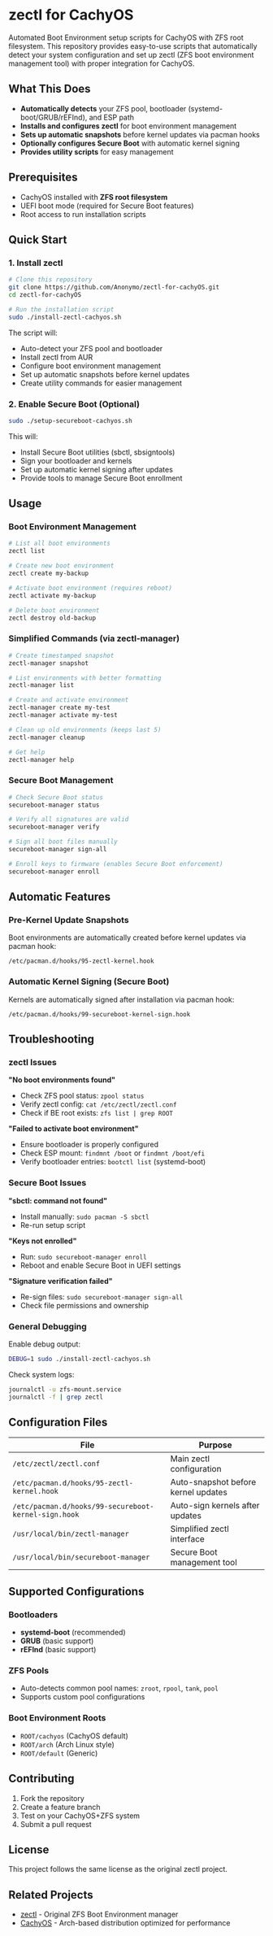 # zectl for CachyOS

Automated Boot Environment setup scripts for CachyOS with ZFS root filesystem. This repository provides easy-to-use scripts that automatically detect your system configuration and set up zectl (ZFS boot environment management tool) with proper integration for CachyOS.

## What This Does

- **Automatically detects** your ZFS pool, bootloader (systemd-boot/GRUB/rEFInd), and ESP path
- **Installs and configures zectl** for boot environment management
- **Sets up automatic snapshots** before kernel updates via pacman hooks
- **Optionally configures Secure Boot** with automatic kernel signing
- **Provides utility scripts** for easy management

## Prerequisites

- CachyOS installed with **ZFS root filesystem**
- UEFI boot mode (required for Secure Boot features)
- Root access to run installation scripts

## Quick Start

### 1. Install zectl

```bash
# Clone this repository
git clone https://github.com/Anonymo/zectl-for-cachyOS.git
cd zectl-for-cachyOS

# Run the installation script
sudo ./install-zectl-cachyos.sh
```

The script will:
- Auto-detect your ZFS pool and bootloader
- Install zectl from AUR
- Configure boot environment management
- Set up automatic snapshots before kernel updates
- Create utility commands for easier management

### 2. Enable Secure Boot (Optional)

```bash
sudo ./setup-secureboot-cachyos.sh
```

This will:
- Install Secure Boot utilities (sbctl, sbsigntools)
- Sign your bootloader and kernels
- Set up automatic kernel signing after updates
- Provide tools to manage Secure Boot enrollment

## Usage

### Boot Environment Management

```bash
# List all boot environments
zectl list

# Create new boot environment
zectl create my-backup

# Activate boot environment (requires reboot)
zectl activate my-backup

# Delete boot environment
zectl destroy old-backup
```

### Simplified Commands (via zectl-manager)

```bash
# Create timestamped snapshot
zectl-manager snapshot

# List environments with better formatting
zectl-manager list

# Create and activate environment
zectl-manager create my-test
zectl-manager activate my-test

# Clean up old environments (keeps last 5)
zectl-manager cleanup

# Get help
zectl-manager help
```

### Secure Boot Management

```bash
# Check Secure Boot status
secureboot-manager status

# Verify all signatures are valid
secureboot-manager verify

# Sign all boot files manually
secureboot-manager sign-all

# Enroll keys to firmware (enables Secure Boot enforcement)
secureboot-manager enroll
```

## Automatic Features

### Pre-Kernel Update Snapshots
Boot environments are automatically created before kernel updates via pacman hook:
```
/etc/pacman.d/hooks/95-zectl-kernel.hook
```

### Automatic Kernel Signing (Secure Boot)
Kernels are automatically signed after installation via pacman hook:
```
/etc/pacman.d/hooks/99-secureboot-kernel-sign.hook
```

## Troubleshooting

### zectl Issues

**"No boot environments found"**
- Check ZFS pool status: `zpool status`
- Verify zectl config: `cat /etc/zectl/zectl.conf`
- Check if BE root exists: `zfs list | grep ROOT`

**"Failed to activate boot environment"**
- Ensure bootloader is properly configured
- Check ESP mount: `findmnt /boot` or `findmnt /boot/efi`
- Verify bootloader entries: `bootctl list` (systemd-boot)

### Secure Boot Issues

**"sbctl: command not found"**
- Install manually: `sudo pacman -S sbctl`
- Re-run setup script

**"Keys not enrolled"**
- Run: `sudo secureboot-manager enroll`
- Reboot and enable Secure Boot in UEFI settings

**"Signature verification failed"**
- Re-sign files: `sudo secureboot-manager sign-all`
- Check file permissions and ownership

### General Debugging

Enable debug output:
```bash
DEBUG=1 sudo ./install-zectl-cachyos.sh
```

Check system logs:
```bash
journalctl -u zfs-mount.service
journalctl -f | grep zectl
```

## Configuration Files

| File | Purpose |
|------|---------|
| `/etc/zectl/zectl.conf` | Main zectl configuration |
| `/etc/pacman.d/hooks/95-zectl-kernel.hook` | Auto-snapshot before kernel updates |
| `/etc/pacman.d/hooks/99-secureboot-kernel-sign.hook` | Auto-sign kernels after updates |
| `/usr/local/bin/zectl-manager` | Simplified zectl interface |
| `/usr/local/bin/secureboot-manager` | Secure Boot management tool |

## Supported Configurations

### Bootloaders
- **systemd-boot** (recommended)
- **GRUB** (basic support)
- **rEFInd** (basic support)

### ZFS Pools
- Auto-detects common pool names: `zroot`, `rpool`, `tank`, `pool`
- Supports custom pool configurations

### Boot Environment Roots
- `ROOT/cachyos` (CachyOS default)
- `ROOT/arch` (Arch Linux style)
- `ROOT/default` (Generic)

## Contributing

1. Fork the repository
2. Create a feature branch
3. Test on your CachyOS+ZFS system
4. Submit a pull request

## License

This project follows the same license as the original zectl project.

## Related Projects

- [zectl](https://github.com/johnramsden/zectl) - Original ZFS Boot Environment manager
- [CachyOS](https://cachyos.org/) - Arch-based distribution optimized for performance